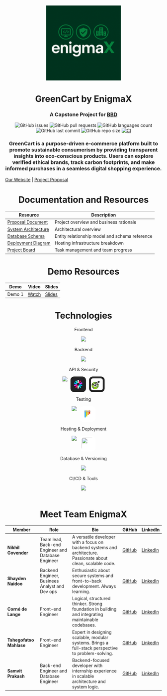 <p align="center">
  <img src="https://github.com/COS301-SE-2025/Green-Cart/blob/main/assets/EnigmaX%202nd%20logo.png?raw=true" width="240" height="auto">

  <h1 align="center">GreenCart by EnigmaX</h1>
  <h3 align="center">A Capstone Project for <a href="https://www.bbd.co.za/">BBD</a></h3>

<div align="center">

![GitHub issues](https://img.shields.io/github/issues/COS301-SE-2025/Green-Cart)
![GitHub pull requests](https://img.shields.io/github/issues-pr/COS301-SE-2025/Green-Cart)
![GitHub languages count](https://img.shields.io/github/languages/count/COS301-SE-2025/Green-Cart)
![GitHub last commit](https://img.shields.io/github/last-commit/COS301-SE-2025/Green-Cart)
![GitHub repo size](https://img.shields.io/github/repo-size/COS301-SE-2025/Green-Cart)
[![CI](https://github.com/COS301-SE-2025/Green-Cart/actions/workflows/main.yml/badge.svg)](https://github.com/COS301-SE-2025/Green-Cart/actions/workflows/main.yml)

</div>

<h3 align="center">
GreenCart is a purpose-driven e-commerce platform built to promote sustainable consumerism by providing transparent insights into eco-conscious products. Users can explore verified ethical brands, track carbon footprints, and make informed purchases in a seamless digital shopping experience.
</h3>

</p>

[Our Website](https://enigmax-greencart.app/) |
[Project Proposal](https://drive.google.com/file/d/1MaFtYWnZ2zXstXiF1RS4HlPDrfohCJWV/view?usp=drive_link)

<h1 align="center">Documentation and Resources</h1>

<div align="center">

| Resource                                                                                                               | Description                                    |
| ---------------------------------------------------------------------------------------------------------------------- | ---------------------------------------------- |
| [Proposal Document]()             | Project overview and business rationale        |
| [System Architecture]()           | Architectural overview                         |
| [Database Schema]()               | Entity relationship model and schema reference |
| [Deployment Diagram]()            | Hosting infrastructure breakdown               |
| [Project Board]()                                                       | Task management and team progress              |

<h1 align="center">Demo Resources</h1>

| Demo   | Video      | Slides      |
| ------ | ---------- | ----------- |
| Demo 1 | [Watch](#) | [Slides](#) |

<h1 align="center">Technologies</h1>
<div align="center">

  <p>Frontend</p>
  <img src="https://skillicons.dev/icons?i=figma,react,vite"/>

  <p>Backend</p>
  <img src="https://skillicons.dev/icons?i=python"/> 

  <p>API & Security</p>
  <div style="display: flex; justify-content: center; gap: 10px;">
    <img src="https://skillicons.dev/icons?i=fastapi" />
    <img 
      src="https://github.com/COS301-SE-2025/Green-Cart/blob/main/assets/icons/177059352-fe91dcd5-e17b-4103-88ae-70d6d396cf85.png?raw=true" 
      width="50" height="50"
      style="border-radius: 12px; background-color: #222; padding: 6px; box-sizing: border-box;"
    />
    <!-- OpenAPI -->
    <img 
      src="https://raw.githubusercontent.com/COS301-SE-2025/Green-Cart/f9fbd43f4f1b396cd897f8f2e4cb1826a5acd370/assets/icons/openapi-1.svg" 
      width="50" height="50"
      style="border-radius: 12px; background-color: #222; padding: 6px; box-sizing: border-box;"
    />
  </div>

  <p>Testing</p>
  <div style="display: flex; justify-content: center; gap: 10px;">
    <img src="https://skillicons.dev/icons?i=jest" />
    <img 
      src="https://raw.githubusercontent.com/COS301-SE-2025/Green-Cart/25afb4c7a9feb2f646cb77ad75b9f3f432259b12/documents/pytest.svg" 
      width="50" height="50"
      style="background-color: #fff; border-radius: 12px; padding: 6px; box-sizing: border-box;"
    />
  </div>

  <p>Hosting & Deployment</p>
  <div style="display: flex; justify-content: center; gap: 10px;">
    <img src="https://skillicons.dev/icons?i=aws" />
    <img 
      src="https://upload.wikimedia.org/wikipedia/commons/thumb/3/3a/Supabase_logo.svg/512px-Supabase_logo.svg.png" 
      width="50" height="50"
      style="background-color: #fff; border-radius: 12px; padding: 6px; box-sizing: border-box;"
    />
  </div>

</div>


  <p>Database & Versioning</p>
  <img src="https://skillicons.dev/icons?i=postgresql,liquibase"/>

  <p>CI/CD & Tools</p>
  <img src="https://skillicons.dev/icons?i=git,githubactions"/>

</div>





<br>

<h1 align="center">Meet Team EnigmaX</h1>

| Member                  | Role                    | Bio                                                                                                            | GitHub                        | LinkedIn                          |
| ----------------------- | ----------------------- | -------------------------------------------------------------------------------------------------------------- | ----------------------------- | --------------------------------- |
| **Nikhil Govender**     | Team lead, Back-end Engineer and Database Engineer  | A versatile developer with a focus on backend systems and architecture. Passionate about clean, scalable code. | [GitHub](https://github.com/) | [LinkedIn](https://linkedin.com/) |
| **Shayden Naidoo**      | Backend Engineer, Businees Analyst and Dev ops| Enthusiastic about secure systems and front-to-back development. Always learning.                              | [GitHub](https://github.com/) | [LinkedIn](https://linkedin.com/) |
| **Corné de Lange**      | Front-end Engineer   | Logical, structured thinker. Strong foundation in building and integrating maintainable codebases.             | [GitHub](https://github.com/) | [LinkedIn](https://linkedin.com/) |
| **Tshegofatso Mahlase** | Front-end Engineer       | Expert in designing scalable, modular systems. Brings a full-stack perspective to problem-solving.             | [GitHub](https://github.com/) | [LinkedIn](https://linkedin.com/) |
| **Samvit Prakash**      | Back-end Engineer and Database Engineer   | Backend-focused developer with internship experience in scalable architecture and system logic.                | [GitHub](https://github.com/) | [LinkedIn](https://linkedin.com/) |

</div>
